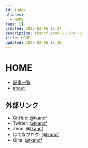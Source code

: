 ```yaml
---
id: index
aliases:
  - HOME
tags: []
created: 2025-02-06 12:27
description: tkancf.comのトップページ
title: HOME
updated: 2025-02-06 12:38
---
```


# HOME

- [記事一覧](blog.md)
- [about](about.md)

## 外部リンク

- GitHub: [@tkancf](https://github.com/tkancf)
- Twitter: [@tkancf](https://x.com/tkancf)
- Zenn: [@tkancf](https://zenn.dev/tkancf)
- はてなブログ: [@tkancf](https://tkancf.hateblo.jp)
- Qiita: [@tkancf](https://qiita.com/tkancf)

